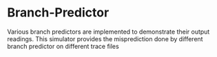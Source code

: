 # Branch-Predictor
Various branch predictors are implemented to demonstrate their output readings. This simulator provides the misprediction done by different branch predictor on different trace files
